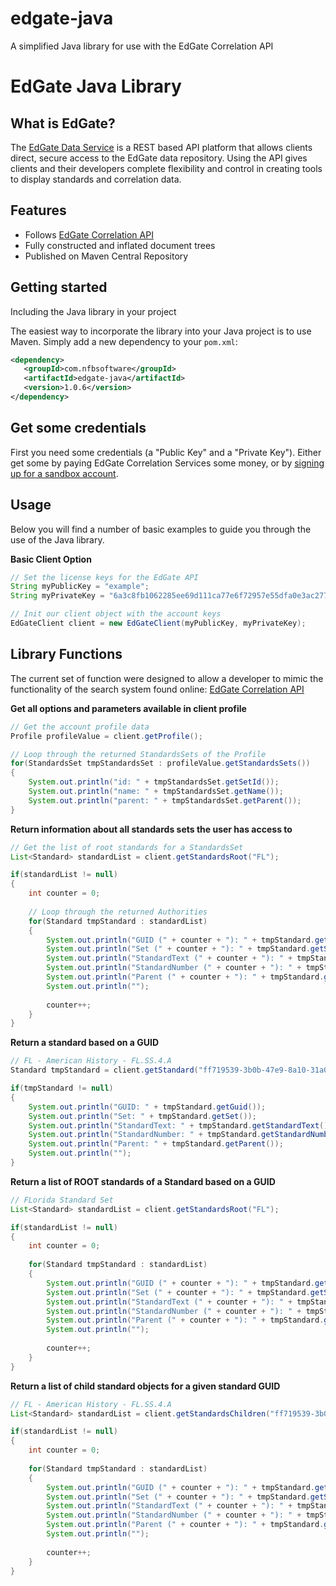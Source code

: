 # edgate-java
A simplified Java library for use with the EdGate Correlation API

# EdGate Java Library

## What is EdGate?

The [EdGate Data Service](http://correlation.edgate.com/api/docs) is a REST based API platform that allows clients direct, secure access to the EdGate data repository. Using the API gives clients and their developers complete flexibility and control in creating tools to display standards and correlation data.

Features
--------

  * Follows [EdGate Correlation API](http://correlation.edgate.com/api/docs)
  * Fully constructed and inflated document trees
  * Published on Maven Central Repository

Getting started
---------------
Including the Java library in your project

The easiest way to incorporate the library into your Java project is to use Maven. Simply add a new dependency to your `pom.xml`:

```xml
<dependency>
   <groupId>com.nfbsoftware</groupId>
   <artifactId>edgate-java</artifactId>
   <version>1.0.6</version>
</dependency>
```

Get some credentials
-----

First you need some credentials (a "Public Key" and a "Private Key").  Either get some by paying EdGate Correlation Services some money, or by [signing up for a sandbox account](http://correlation.edgate.com/products_services/samples.html).


Usage
-----
Below you will find a number of basic examples to guide you through the use of the Java library.

**Basic Client Option**

```java
// Set the license keys for the EdGate API
String myPublicKey = "example";
String myPrivateKey = "6a3c8fb1062285ee69d111ca77e6f72957e55dfa0e3ac277a5a5ef82c7ba6208";

// Init our client object with the account keys
EdGateClient client = new EdGateClient(myPublicKey, myPrivateKey);
```

Library Functions
-----
The current set of function were designed to allow a developer to mimic the functionality of the search system found online: [EdGate Correlation API](http://api.edgate.com/navigate/)

**Get all options and parameters available in client profile**

```java	
// Get the account profile data
Profile profileValue = client.getProfile();

// Loop through the returned StandardsSets of the Profile
for(StandardsSet tmpStandardsSet : profileValue.getStandardsSets())
{
	System.out.println("id: " + tmpStandardsSet.getSetId());
	System.out.println("name: " + tmpStandardsSet.getName());
	System.out.println("parent: " + tmpStandardsSet.getParent());
}
```

**Return information about all standards sets the user has access to**

```java	
// Get the list of root standards for a StandardsSet
List<Standard> standardList = client.getStandardsRoot("FL");

if(standardList != null)
{
	int counter = 0;
	
	// Loop through the returned Authorities
	for(Standard tmpStandard : standardList)
	{
		System.out.println("GUID (" + counter + "): " + tmpStandard.getGuid());
		System.out.println("Set (" + counter + "): " + tmpStandard.getSet());
		System.out.println("StandardText (" + counter + "): " + tmpStandard.getStandardText());
		System.out.println("StandardNumber (" + counter + "): " + tmpStandard.getStandardNumber());
		System.out.println("Parent (" + counter + "): " + tmpStandard.getParent());
		System.out.println("");
		
		counter++;
	}
}
```

**Return a standard based on a GUID**

```java	
// FL - American History - FL.SS.4.A
Standard tmpStandard = client.getStandard("ff719539-3b0b-47e9-8a10-31a03cb066f1");

if(tmpStandard != null)
{
	System.out.println("GUID: " + tmpStandard.getGuid());
	System.out.println("Set: " + tmpStandard.getSet());
	System.out.println("StandardText: " + tmpStandard.getStandardText());
	System.out.println("StandardNumber: " + tmpStandard.getStandardNumber());
	System.out.println("Parent: " + tmpStandard.getParent());
	System.out.println("");
}
```

**Return a list of ROOT standards of a Standard based on a GUID**

```java	
// FLorida Standard Set
List<Standard> standardList = client.getStandardsRoot("FL");

if(standardList != null)
{
	int counter = 0;
	
	for(Standard tmpStandard : standardList)
	{
		System.out.println("GUID (" + counter + "): " + tmpStandard.getGuid());
		System.out.println("Set (" + counter + "): " + tmpStandard.getSet());
		System.out.println("StandardText (" + counter + "): " + tmpStandard.getStandardText());
		System.out.println("StandardNumber (" + counter + "): " + tmpStandard.getStandardNumber());
		System.out.println("Parent (" + counter + "): " + tmpStandard.getParent());
		System.out.println("");
		
		counter++;
	}
}
```

**Return a list of child standard objects for a given standard GUID**

```java	
// FL - American History - FL.SS.4.A
List<Standard> standardList = client.getStandardsChildren("ff719539-3b0b-47e9-8a10-31a03cb066f1");

if(standardList != null)
{
	int counter = 0;
	
	for(Standard tmpStandard : standardList)
	{
		System.out.println("GUID (" + counter + "): " + tmpStandard.getGuid());
		System.out.println("Set (" + counter + "): " + tmpStandard.getSet());
		System.out.println("StandardText (" + counter + "): " + tmpStandard.getStandardText());
		System.out.println("StandardNumber (" + counter + "): " + tmpStandard.getStandardNumber());
		System.out.println("Parent (" + counter + "): " + tmpStandard.getParent());
		System.out.println("");
		
		counter++;
	}
}
```